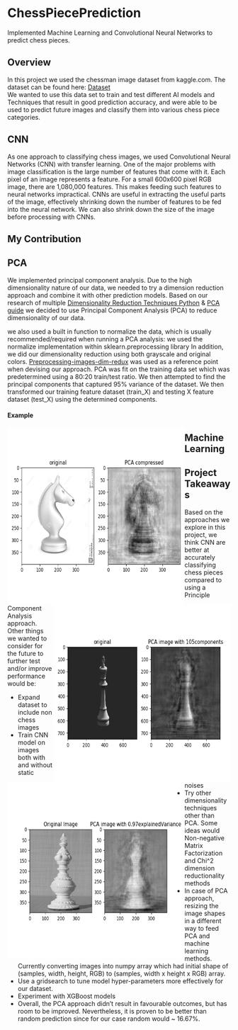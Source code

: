 # ChessPiecePrediction
Implemented Machine Learning and Convolutional Neural Networks to predict chess pieces. 

## Overview
In this project we used the chessman image dataset from kaggle.com. The
dataset can be found here: [Dataset](https://www.kaggle.com/niteshfre/chessman-image-dataset/data) \
We wanted to use this data set to train and test different AI models and Techniques that result in
good prediction accuracy, and were able to be used to predict future images and classify them
into various chess piece categories.

## CNN 
As one approach to classifying chess images, we used Convolutional Neural Networks
(CNN) with transfer learning. One of the major problems with image classification is the large
number of features that come with it. Each pixel of an image represents a feature. For a small
600x600 pixel RGB image, there are 1,080,000 features. This makes feeding such features to
neural networks impractical. CNNs are useful in extracting the useful parts of the image,
effectively shrinking down the number of features to be fed into the neural network. We can also
shrink down the size of the image before processing with CNNs. 

## My Contribution


## PCA
We implemented principal component analysis. Due to the
high dimensionality nature of our data, we needed to try a dimension reduction approach and
combine it with other prediction models. Based on our research of multiple [Dimensionality Reduction Techniques Python](https://www.analyticsvidhya.com/blog/2018/08/dimensionality-reduction-techniques-python/
) & [PCA guide](https://www.analyticsvidhya.com/blog/2016/03/pca-practical-guide-principal-component-analysis
) we decided to use Principal Component Analysis (PCA) to reduce dimensionality of
our data.

we also used a built in function to normalize the data, which is usually
recommended/required when running a PCA analysis: we used the normalize implementation
within sklearn.preprocessing library In addition, we did our dimensionality reduction using both
grayscale and original colors. [Preprocessing-images-dim-redux](https://www.kaggle.com/hamishdickson/preprocessing-images-with-dimensionality-reduction)
was used as a reference point when devising our approach.
PCA was fit on the training data set which was predetermined using a 80:20 train/test
ratio. We then attempted to find the principal components that captured 95% variance of the
dataset. We then transformed our training feature dataset (train_X) and testing X feature
dataset (test_X) using the determined components.

#### Example
<a href="url"><img src="https://github.com/ymtaye/ChessPiecePrediction/blob/main/sample/pca reduced test.png" align="left" height="400" width="400" ></a>
<a href="url"><img src="https://github.com/ymtaye/ChessPiecePrediction/blob/main/sample/PCA_sample2.png" align="right" height="400" width="400" ></a>
<a href="url"><img src="https://github.com/ymtaye/ChessPiecePrediction/blob/main/sample/Image_4.png" align="left" height="400" width="400" ></a>


## Machine Learning 



## Project Takeaways
Based on the approaches we explore in this project, we think CNN are better at
accurately classifying chess pieces compared to using a Principle Component Analysis approach.
Other things we wanted to consider for the future to further test and/or improve
performance would be:
- Expand dataset to include non chess images
- Train CNN model on images both with and without static noises
- Try other dimensionality techniques other than PCA. Some ideas would
Non-negative Matrix Factorization and Chi^2 dimension reductionality methods
- In case of PCA approach, resizing the image shapes in a different way to feed
PCA and machine learning methods. Currently converting images into numpy
array which had initial shape of (samples, width, height, RGB) to (samples,
width x height x RGB) array.
- Use a gridsearch to tune model hyper-parameters more effectively for our
dataset.
- Experiment with XGBoost models
- Overall, the PCA approach didn’t result in favourable outcomes, but has room to
be improved. Nevertheless, it is proven to be better than random prediction since
for our case random would ~ 16.67%.